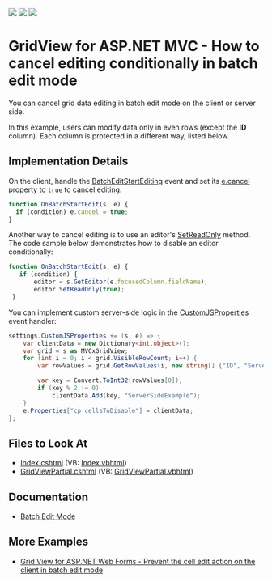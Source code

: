<!-- default badges list -->
![](https://img.shields.io/endpoint?url=https://codecentral.devexpress.com/api/v1/VersionRange/128549632/18.1.11%2B)
[![](https://img.shields.io/badge/Open_in_DevExpress_Support_Center-FF7200?style=flat-square&logo=DevExpress&logoColor=white)](https://supportcenter.devexpress.com/ticket/details/T115116)
[![](https://img.shields.io/badge/📖_How_to_use_DevExpress_Examples-e9f6fc?style=flat-square)](https://docs.devexpress.com/GeneralInformation/403183)
<!-- default badges end -->

# GridView for ASP.NET MVC - How to cancel editing conditionally in batch edit mode


You can cancel grid data editing in batch edit mode on the client or server side.

In this example, users can modify data only in even rows (except the **ID** column). Each column is protected in a different way, listed below.

## Implementation Details

On the client, handle the [BatchEditStartEditing](https://docs.devexpress.com/AspNet/js-ASPxClientGridView.BatchEditStartEditing) event and set its [e.cancel](https://docs.devexpress.com/AspNet/js-ASPxClientCancelEventArgs.cancel) property to `true` to cancel editing:

```js
function OnBatchStartEdit(s, e) {
  if (condition) e.cancel = true;
}
```

Another way to cancel editing is to use an editor's [SetReadOnly](https://docs.devexpress.com/AspNet/js-ASPxClientEdit.SetReadOnly%28readOnly%29) method. The code sample below demonstrates how to disable an editor conditionally:

```js
function OnBatchStartEdit(s, e) {
   if (condition) {
       editor = s.GetEditor(e.focusedColumn.fieldName);
       editor.SetReadOnly(true);
 }
```

You can implement custom server-side logic in the [CustomJSProperties](https://docs.devexpress.com/AspNetMvc/DevExpress.Web.Mvc.GridViewSettings.CustomJSProperties) event handler:

```cs
settings.CustomJSProperties += (s, e) => {
    var clientData = new Dictionary<int,object>();
    var grid = s as MVCxGridView;
    for (int i = 0; i < grid.VisibleRowCount; i++) {
        var rowValues = grid.GetRowValues(i, new string[] {"ID", "ServerSideExample"}) as object[];

        var key = Convert.ToInt32(rowValues[0]);
        if (key % 2 != 0)
            clientData.Add(key, "ServerSideExample");
    }
    e.Properties["cp_cellsToDisable"] = clientData;
};
```

## Files to Look At

- [Index.cshtml](./CS/BatchEditCancel/Views/Home/Index.cshtml) (VB: [Index.vbhtml](./VB/BatchEditCancel/Views/Home/Index.vbhtml))
- [GridViewPartial.cshtml](./CS/BatchEditCancel/Views/Home/GridViewPartial.cshtml) (VB: [GridViewPartial.vbhtml](./VB/BatchEditCancel/Views/Home/GridViewPartial.vbhtml))

## Documentation

- [Batch Edit Mode](https://docs.devexpress.com/AspNetMvc/16147/components/grid-view/concepts/data-editing-and-validation/batch-edit)

## More Examples

- [Grid View for ASP.NET Web Forms - Prevent the cell edit action on the client in batch edit mode](https://github.com/DevExpress-Examples/aspxgridview-prevent-batch-edit-action)
